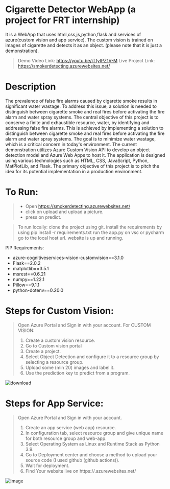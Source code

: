 # Cigarette Detector WebApp (a project for FRT internship)

It is a WebApp that uses html,css,js,python,flask and services of azure(custom vision and app service). The custom vision is trained on images of cigarette and detects it as an object. (please note that it is just a demonstration).

> Demo Video Link: https://youtu.be/iTfyIPZ1V-M
> Live Project Link: https://smokerdetecting.azurewebsites.net/

# Description
The prevalence of false fire alarms caused by cigarette smoke results in significant water wastage. To address this issue, a solution is needed to distinguish between cigarette smoke and real fires before activating the fire alarm and water spray systems.
The central objective of this project is to conserve a finite and exhaustible resource, water, by identifying and addressing false fire alarms. This is achieved by implementing a solution to distinguish between cigarette smoke and real fires before activating the fire alarm and water spray systems. The goal is to minimize water wastage, which is a critical concern in today's environment.
The current demonstration utilizes Azure Custom Vision API to develop an object detection model and Azure Web Apps to host it. The application is designed using various technologies such as HTML, CSS, JavaScript, Python, MatPlotLib, and Flask. The primary objective of this project is to pitch the idea for its potential implementation in a production environment.



# To Run:
> * Open https://smokerdetecting.azurewebsites.net/
> * click on upload and upload a picture.
> * press on predict.


> To run locally:
> clone the project using git.
> install the requirements by using pip install -r requirements.txt
> run the app.py on vsc or pycharm
> go to the local host url.
> website is up and running.

PIP Requirements:
* azure-cognitiveservices-vision-customvision==3.1.0
* Flask==2.0.2
* matplotlib==3.5.1
* msrest==0.6.21
* numpy==1.22.1
* Pillow==9.1.1
* python-dotenv==0.20.0


# Steps for Custom Vision: 
> Open Azure Portal and Sign in with your account.
> For CUSTOM VISION:
> 1. Create a custom vision resource.
> 2. Go to Custom vision portal
> 3. Create a project.
> 4. Select Object Detection and configure it to a resource group by selecting a resource group.
> 5. Upload some (min 20) images and label it.
> 6. Use the prediction key to predict from a program.

![download](https://user-images.githubusercontent.com/77888595/218259720-335c6e5d-1991-466c-a8e4-4c70e248f5b0.png)


# Steps for App Service: 
> Open Azure Portal and Sign in with your account.
> 1. Create an app service (web app) resource.
> 2. In configuration tab, select resource group and give unique name for both resource group and web-app.
> 3. Select Operating System as Linux and Runtime Stack as Python 3.9.
> 4. Go to Deployment center and choose a method to upload your source code (I used github (github actions)).
> 5. Wait for deployment.
> 6. Find Your website live on https://.azurewebsites.net/

![image](https://user-images.githubusercontent.com/77888595/218259731-1653cfe6-0570-4776-8c7b-1afb0f521c64.png)
